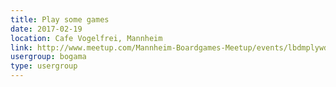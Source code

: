 ```yaml
---
title: Play some games
date: 2017-02-19
location: Cafe Vogelfrei, Mannheim
link: http://www.meetup.com/Mannheim-Boardgames-Meetup/events/lbdmplywdbzb/
usergroup: bogama
type: usergroup
---
```

